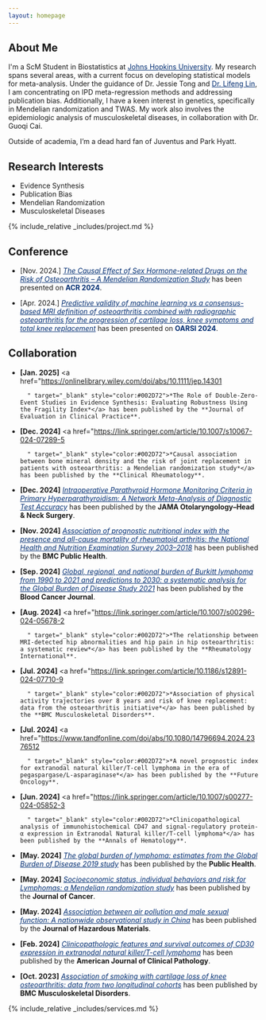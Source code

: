 ```yaml
---
layout: homepage
---
```


## About Me

I'm a ScM Student in Biostatistics at <a href="https://www.jhu.edu" style="color:#002D72">Johns Hopkins University</a>. My research spans several areas, with a current focus on developing statistical models for meta-analysis. Under the guidance of Dr. Jessie Tong and <a href="https://publichealth.arizona.edu/directory/lifeng-lin" style="color:#002D72">Dr. Lifeng Lin</a>, I am concentrating on IPD meta-regression methods and addressing publication bias. Additionally, I have a keen interest in genetics, specifically in Mendelian randomization and TWAS. My work also involves the epidemiologic analysis of musculoskeletal diseases, in collaboration with Dr. Guoqi Cai.

Outside of academia, I’m a dead hard fan of Juventus and Park Hyatt.

## Research Interests
- Evidence Synthesis
- Publication Bias
- Mendelian Randomization
- Musculoskeletal Diseases




{% include_relative _includes/project.md %}
## Conference
- [Nov. 2024.] <a href="https://acrabstracts.org/abstract/the-causal-effect-of-sex-hormone-related-drugs-on-the-risk-of-osteoarthritis-a-mendelian-randomization-study/" target="_blank" style="color:#002D72">*The Causal Effect of Sex Hormone-related Drugs on the Risk of Osteoarthritis – A Mendelian Randomization Study*</a> has been presented on **<span style="color:#002D72">ACR 2024</span>**.

- [Apr. 2024.] <a href="https://www.oarsijournal.com/article/S1063-4584(24)00544-2/abstract" target="_blank" style="color:#002D72">*Predictive validity of machine learning vs a consensus-based MRI definition of osteoarthritis combined with radiographic osteoarthritis for the progression of cartilage loss, knee symptoms and total knee replacement*</a> has been presented on **<span style="color:#002D72">OARSI 2024</span>**.
  


## Collaboration
- **[Jan. 2025]** <a href="https://onlinelibrary.wiley.com/doi/abs/10.1111/jep.14301
        
        
        
        " target="_blank" style="color:#002D72">*The Role of Double-Zero-Event Studies in Evidence Synthesis: Evaluating Robustness Using the Fragility Index*</a> has been published by the **Journal of Evaluation in Clinical Practice**.


- **[Dec. 2024]** <a href="https://link.springer.com/article/10.1007/s10067-024-07289-5
        
        
        
        " target="_blank" style="color:#002D72">*Causal association between bone mineral density and the risk of joint replacement in patients with osteoarthritis: a Mendelian randomization study*</a> has been published by the **Clinical Rheumatology**.

- **[Dec. 2024]** <a href="https://jamanetwork.com/journals/jamaotolaryngology/article-abstract/2827787" target="_blank" style="color:#002D72">*Intraoperative Parathyroid Hormone Monitoring Criteria in Primary Hyperparathyroidism: A Network Meta-Analysis of Diagnostic Test Accuracy*</a> has been published by the **JAMA Otolaryngology–Head & Neck Surgery**.

- **[Nov. 2024]** <a href="https://www.nature.com/articles/s41408-024-01138-z" target="_blank" style="color:#002D72">*Association of prognostic nutritional index with the presence and all-cause mortality of rheumatoid arthritis: the National Health and Nutrition Examination Survey 2003–2018*</a> has been published by the **BMC Public Health**.

- **[Sep. 2024]** <a href="https://www.nature.com/articles/s41408-024-01138-z" target="_blank" style="color:#002D72">*Global, regional, and national burden of Burkitt lymphoma from 1990 to 2021 and predictions to 2030: a systematic analysis for the Global Burden of Disease Study 2021*</a> has been published by the **Blood Cancer Journal**.

- **[Aug. 2024]** <a href="https://link.springer.com/article/10.1007/s00296-024-05678-2
        
        
        
        " target="_blank" style="color:#002D72">*The relationship between MRI-detected hip abnormalities and hip pain in hip osteoarthritis: a systematic review*</a> has been published by the **Rheumatology International**.

- **[Jul. 2024]** <a href="https://link.springer.com/article/10.1186/s12891-024-07710-9
        
        
        
        " target="_blank" style="color:#002D72">*Association of physical activity trajectories over 8 years and risk of knee replacement: data from the osteoarthritis initiative*</a> has been published by the **BMC Musculoskeletal Disorders**.

- **[Jul. 2024]** <a href="https://www.tandfonline.com/doi/abs/10.1080/14796694.2024.2376512
        
        
        
        " target="_blank" style="color:#002D72">*A novel prognostic index for extranodal natural killer/T-cell lymphoma in the era of pegaspargase/L-asparaginase*</a> has been published by the **Future Oncology**.

- **[Jun. 2024]** <a href="https://link.springer.com/article/10.1007/s00277-024-05852-3
        
        
        
        " target="_blank" style="color:#002D72">*Clinicopathological analysis of immunohistochemical CD47 and signal-regulatory protein-α expression in Extranodal Natural killer/T-cell lymphoma*</a> has been published by the **Annals of Hematology**.

- **[May. 2024]** <a href="https://www.sciencedirect.com/science/article/abs/pii/S0033350623004535" target="_blank" style="color:#002D72">*The global burden of lymphoma: estimates from the Global Burden of Disease 2019 study*</a> has been published by the **Public Health**.

- **[May. 2024]** <a href="https://www.jcancer.org/v15p3760.htm" target="_blank" style="color:#002D72">*Socioeconomic status, individual behaviors and risk for Lymphomas: a Mendelian randomization study*</a> has been published by the **Journal of Cancer**.

- **[May. 2024]** <a href="https://www.sciencedirect.com/science/article/abs/pii/S0304389424005892" target="_blank" style="color:#002D72">*Association between air pollution and male sexual function: A nationwide observational study in China*</a> has been published by the **Journal of Hazardous Materials**.

- **[Feb. 2024]** <a href="https://academic.oup.com/ajcp/advance-article-abstract/doi/10.1093/ajcp/aqae012/7612824" target="_blank" style="color:#002D72">*Clinicopathologic features and survival outcomes of CD30 expression in extranodal natural killer/T-cell lymphoma*</a> has been published by the **American Journal of Clinical Pathology**.

- **[Oct. 2023]** <a href="https://www.sciencedirect.com/science/article/pii/S089990072200346X" target="_blank" style="color:#002D72">*Association of smoking with cartilage loss of knee osteoarthritis: data from two longitudinal cohorts*</a> has been published by **BMC Musculoskeletal Disorders**. 



{% include_relative _includes/services.md %}
